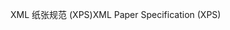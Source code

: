 <span data-ttu-id="309f0-101">XML 纸张规范 (XPS)</span><span class="sxs-lookup"><span data-stu-id="309f0-101">XML Paper Specification (XPS)</span></span>
